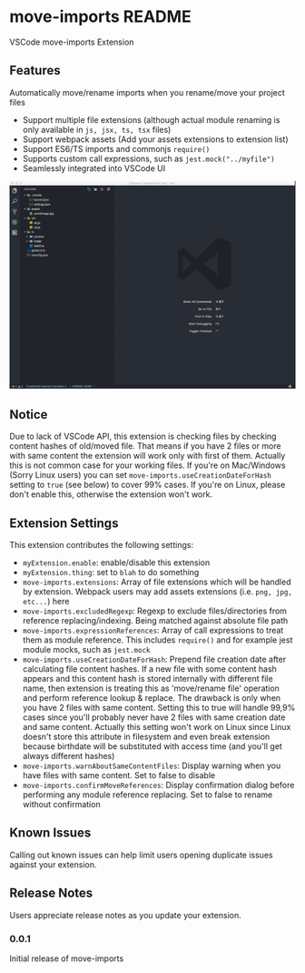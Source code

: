 # move-imports README

VSCode move-imports Extension

## Features

Automatically move/rename imports when you rename/move your project files

* Support multiple file extensions (although actual module renaming is only available in ```js, jsx, ts, tsx``` files)
* Support webpack assets (Add your assets extensions to extension list)
* Support ES6/TS imports and commonjs ```require()```
* Supports custom call expressions, such as ```jest.mock("../myfile")```
* Seamlessly integrated into VSCode UI


![features](/features.gif)

## Notice

Due to lack of VSCode API, this extension is checking files by checking content hashes of old/moved file. That means if you have 2 files or more with same content the extension will work only with first of them. Actually this is not common case for your working files. If you're on Mac/Windows (Sorry Linux users) you can set ```move-imports.useCreationDateForHash``` setting to ```true``` (see below) to cover 99% cases. If you're on Linux, please don't enable this, otherwise the extension won't work.

## Extension Settings

This extension contributes the following settings:

* `myExtension.enable`: enable/disable this extension
* `myExtension.thing`: set to `blah` to do something
* `move-imports.extensions`: Array of file extensions which will be handled by extension. Webpack users may add assets extensions (i.e. ```png, jpg, etc...```) here
* `move-imports.excludedRegexp`: Regexp to exclude files/directories from reference replacing/indexing. Being matched against absolute file path
* `move-imports.expressionReferences`: Array of call expressions to treat them as module reference. This includes ```require()``` and for example jest module mocks, such as ```jest.mock```
* `move-imports.useCreationDateForHash`: Prepend file creation date after calculating file content hashes. If a new file with some content hash appears and this content hash is stored internally with different file name, then extension is treating this as 'move/rename file' operation and perform reference lookup & replace. The drawback is only when you have 2 files with same content. Setting this to true will handle 99,9% cases since you'll probably never have 2 files with same creation date and same content. Actually this setting won't work on Linux since Linux doesn't store this attribute in filesystem and even break extension because birthdate will be substituted with access time (and you'll get always different hashes)
* `move-imports.warnAboutSameContentFiles`: Display warning when you have files with same content. Set to false to disable
* `move-imports.confirmMoveReferences`: Display confirmation dialog before performing any module reference replacing. Set to false to rename without confirmation

## Known Issues

Calling out known issues can help limit users opening duplicate issues against your extension.

## Release Notes

Users appreciate release notes as you update your extension.

### 0.0.1

Initial release of move-imports